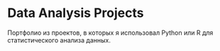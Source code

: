 # Data Analysis Projects

Портфолио из проектов, в которых я использовал Python или R для статистического анализа данных. 

